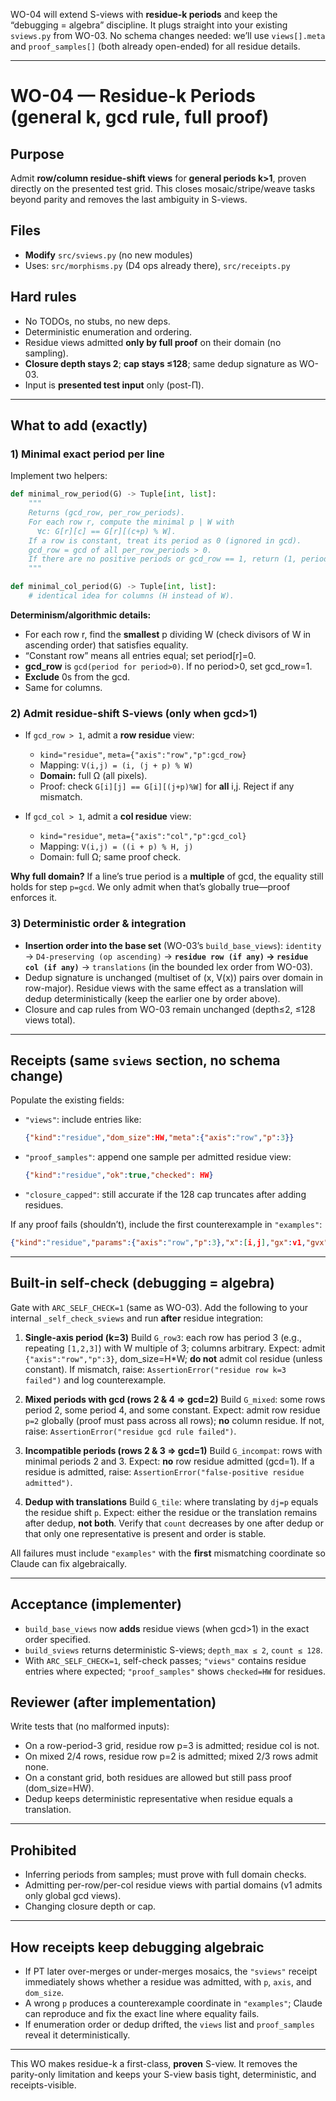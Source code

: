 WO-04 will extend S-views with **residue-k periods** and keep the “debugging = algebra” discipline. It plugs straight into your existing `sviews.py` from WO-03. No schema changes needed: we’ll use `views[].meta` and `proof_samples[]` (both already open-ended) for all residue details.

---

# WO-04 — Residue-k Periods (general k, gcd rule, full proof)

## Purpose

Admit **row/column residue-shift views** for **general periods k>1**, proven directly on the presented test grid. This closes mosaic/stripe/weave tasks beyond parity and removes the last ambiguity in S-views.

## Files

* **Modify** `src/sviews.py` (no new modules)
* Uses: `src/morphisms.py` (D4 ops already there), `src/receipts.py`

## Hard rules

* No TODOs, no stubs, no new deps.
* Deterministic enumeration and ordering.
* Residue views admitted **only by full proof** on their domain (no sampling).
* **Closure depth stays 2**; **cap stays ≤128**; same dedup signature as WO-03.
* Input is **presented test input** only (post-Π).

---

## What to add (exactly)

### 1) Minimal exact period per line

Implement two helpers:

```python
def minimal_row_period(G) -> Tuple[int, list]:
    """
    Returns (gcd_row, per_row_periods).
    For each row r, compute the minimal p | W with
      ∀c: G[r][c] == G[r][(c+p) % W].
    If a row is constant, treat its period as 0 (ignored in gcd).
    gcd_row = gcd of all per_row_periods > 0.
    If there are no positive periods or gcd_row == 1, return (1, periods).
    """

def minimal_col_period(G) -> Tuple[int, list]:
    # identical idea for columns (H instead of W).
```

**Determinism/algorithmic details:**

* For each row r, find the **smallest** p dividing W (check divisors of W in ascending order) that satisfies equality.
* “Constant row” means all entries equal; set period[r]=0.
* **gcd_row** is `gcd(period for period>0)`. If no period>0, set gcd_row=1.
* **Exclude** 0s from the gcd.
* Same for columns.

### 2) Admit residue-shift S-views (only when gcd>1)

* If `gcd_row > 1`, admit a **row residue** view:

  * `kind="residue"`, `meta={"axis":"row","p":gcd_row}`
  * Mapping: `V(i,j) = (i, (j + p) % W)`
  * **Domain:** full Ω (all pixels).
  * Proof: check `G[i][j] == G[i][(j+p)%W]` for **all** i,j. Reject if any mismatch.
* If `gcd_col > 1`, admit a **col residue** view:

  * `kind="residue"`, `meta={"axis":"col","p":gcd_col}`
  * Mapping: `V(i,j) = ((i + p) % H, j)`
  * Domain: full Ω; same proof check.

**Why full domain?** If a line’s true period is a **multiple** of gcd, the equality still holds for step `p=gcd`. We only admit when that’s globally true—proof enforces it.

### 3) Deterministic order & integration

* **Insertion order into the base set** (WO-03’s `build_base_views`):
  `identity` → `D4-preserving (op ascending)` → **`residue row (if any)` → `residue col (if any)`** → `translations` (in the bounded lex order from WO-03).
* Dedup signature is unchanged (multiset of (x, V(x)) pairs over domain in row-major). Residue views with the same effect as a translation will dedup deterministically (keep the earlier one by order above).
* Closure and cap rules from WO-03 remain unchanged (depth≤2, ≤128 views total).

---

## Receipts (same `sviews` section, no schema change)

Populate the existing fields:

* `"views"`: include entries like:

  ```json
  {"kind":"residue","dom_size":HW,"meta":{"axis":"row","p":3}}
  ```
* `"proof_samples"`: append one sample per admitted residue view:

  ```json
  {"kind":"residue","ok":true,"checked": HW}
  ```
* `"closure_capped"`: still accurate if the 128 cap truncates after adding residues.

If any proof fails (shouldn’t), include the first counterexample in `"examples"`:

```json
{"kind":"residue","params":{"axis":"row","p":3},"x":[i,j],"gx":v1,"gvx":v2}
```

---

## Built-in self-check (debugging = algebra)

Gate with `ARC_SELF_CHECK=1` (same as WO-03). Add the following to your internal `_self_check_sviews` and run **after** residue integration:

1. **Single-axis period (k=3)**
   Build `G_row3`: each row has period 3 (e.g., repeating `[1,2,3]`) with W multiple of 3; columns arbitrary.
   Expect: admit `{"axis":"row","p":3}`, dom_size=H*W; **do not** admit col residue (unless constant). If mismatch, raise:
   `AssertionError("residue row k=3 failed")` and log counterexample.

2. **Mixed periods with gcd (rows 2 & 4 ⇒ gcd=2)**
   Build `G_mixed`: some rows period 2, some period 4, and some constant.
   Expect: admit row residue `p=2` globally (proof must pass across all rows); **no** column residue. If not, raise:
   `AssertionError("residue gcd rule failed")`.

3. **Incompatible periods (rows 2 & 3 ⇒ gcd=1)**
   Build `G_incompat`: rows with minimal periods 2 and 3.
   Expect: **no** row residue admitted (gcd=1). If a residue is admitted, raise:
   `AssertionError("false-positive residue admitted")`.

4. **Dedup with translations**
   Build `G_tile`: where translating by `dj=p` equals the residue shift `p`.
   Expect: either the residue or the translation remains after dedup, **not both**. Verify that `count` decreases by one after dedup or that only one representative is present and order is stable.

All failures must include `"examples"` with the **first** mismatching coordinate so Claude can fix algebraically.

---

## Acceptance (implementer)

* `build_base_views` now **adds** residue views (when gcd>1) in the exact order specified.
* `build_sviews` returns deterministic S-views; `depth_max ≤ 2`, `count ≤ 128`.
* With `ARC_SELF_CHECK=1`, self-check passes; `"views"` contains residue entries where expected; `"proof_samples"` shows `checked=HW` for residues.

## Reviewer (after implementation)

Write tests that (no malformed inputs):

* On a row-period-3 grid, residue row p=3 is admitted; residue col is not.
* On mixed 2/4 rows, residue row p=2 is admitted; mixed 2/3 rows admit none.
* On a constant grid, both residues are allowed but still pass proof (dom_size=HW).
* Dedup keeps deterministic representative when residue equals a translation.

---

## Prohibited

* Inferring periods from samples; must prove with full domain checks.
* Admitting per-row/per-col residue views with partial domains (v1 admits only global gcd views).
* Changing closure depth or cap.

---

## How receipts keep debugging algebraic

* If PT later over-merges or under-merges mosaics, the `"sviews"` receipt immediately shows whether a residue was admitted, with `p`, `axis`, and `dom_size`.
* A wrong `p` produces a counterexample coordinate in `"examples"`; Claude can reproduce and fix the exact line where equality fails.
* If enumeration order or dedup drifted, the `views` list and `proof_samples` reveal it deterministically.

---

This WO makes residue-k a first-class, **proven** S-view. It removes the parity-only limitation and keeps your S-view basis tight, deterministic, and receipts-visible.
